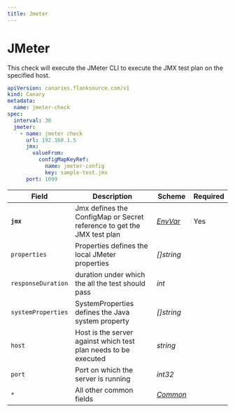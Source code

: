 ```yaml
---
title: Jmeter
---
```


# <Icon name="jmeter"/> JMeter

<Standard/><FullImage/>

This check will execute the JMeter CLI to execute the JMX test plan on the specified host.

```yaml
apiVersion: canaries.flanksource.com/v1
kind: Canary
metadata:
  name: jmeter-check
spec:
  interval: 30
  jmeter:
    - name: jmeter check
      url: 192.168.1.5
      jmx:
        valueFrom:
          configMapKeyRef:
            name: jmeter-config
            key: sample-test.jmx
      port: 1099
```

| Field | Description | Scheme | Required |
| ----- | ----------- | ------ | -------- |
| **`jmx`** | Jmx defines the ConfigMap or Secret reference to get the JMX test plan | [*EnvVar*](../../concepts/authentication/#envvar) | Yes |
| `properties` | Properties defines the local JMeter properties | *\[\]string* |  |
| `responseDuration` | duration  under which the all the test should pass | *int* |  |
| `systemProperties` | SystemProperties defines the Java system property | *\[\]string* |  |
| `host` | Host is the server against which test plan needs to be executed | *string* | |
| `port` | Port on which the server is running | *int32* | |
| `*` | All other common fields | [*Common*](common) | |

